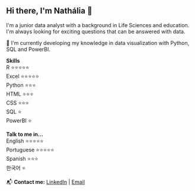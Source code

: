 ## Hi there, I'm Nathália 👋

I'm a junior data analyst with a background in Life Sciences and education. I'm always looking for exciting questions that can be answered with data.

🌱 I'm currently developing my knowledge in data visualization with Python, SQL and PowerBI.

**Skills**  
R ⭐⭐⭐⭐⭐  
Excel ⭐⭐⭐⭐⭐  
Python ⭐⭐⭐  
HTML ⭐⭐⭐  
CSS ⭐⭐⭐  
SQL ⭐  
PowerBI ⭐  

**Talk to me in...**  
English ⭐⭐⭐⭐⭐  
Portuguese ⭐⭐⭐⭐⭐  
Spanish ⭐⭐⭐  
한국어 ⭐

📬 **Contact me:** [LinkedIn](https://www.linkedin.com/in/nathália-caldeira-9886b3173) | [Email](mailto:ncaldeira.trad@gmail.com)


<!--
**itchyskeleton/itchyskeleton** is a ✨ _special_ ✨ repository because its `README.md` (this file) appears on your GitHub profile.

Here are some ideas to get you started:

- 🔭 I’m currently working on ...
- 🌱 I’m currently learning ...
- 👯 I’m looking to collaborate on ...
- 🤔 I’m looking for help with ...
- 💬 Ask me about ...
- 📫 How to reach me: ...
- 😄 Pronouns: ...
- ⚡ Fun fact: ...
-->
